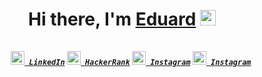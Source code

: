 <div align="center">
   <h1>Hi there, I'm <a href="https://github.com/razxssd">Eduard</a> <img src="https://media.giphy.com/media/hvRJCLFzcasrR4ia7z/giphy.gif" width="25px"> </h1>
</div>

<h5 align="center">
  <code>
    <a href="https://www.linkedin.com/in/eduardcapanu/" title="LinkedIn Profile"><img width="22" src=""> LinkedIn</a></code>
  <code><a href="https://www.hackerrank.com/capanueduard98" title="HackerRank Profile"><img width="22" src=""> HackerRank</a></code>
  <code><a href="https://www.instagram.com/andrey_eddy/" title="Instagram Profile"><img width="22" src=""> Instagram</a></code>
   <code><a href="https://dev.to/razxssd" title="DEV Profile"><img width="22" src=""> Instagram</a></code>
</h5>
